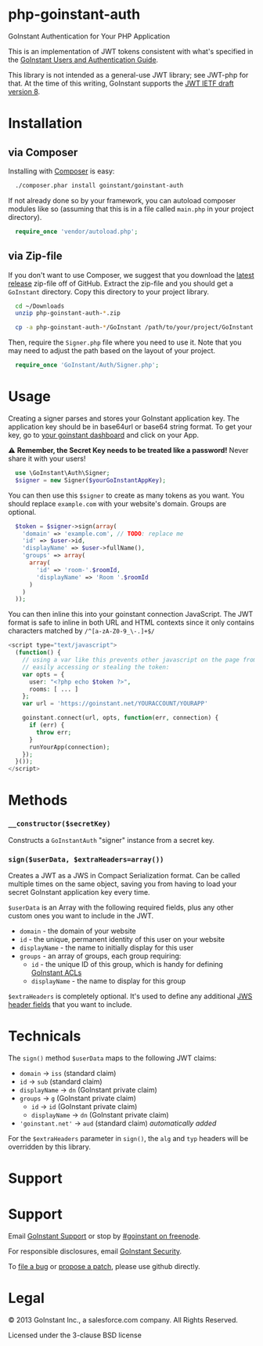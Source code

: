 # php-goinstant-auth

GoInstant Authentication for Your PHP Application

This is an implementation of JWT tokens consistent with what's specified in the
[GoInstant Users and Authentication
Guide](https://developers.goinstant.com/v1/guides/users_and_authentication.html).

This library is not intended as a general-use JWT library; see JWT-php for
that. At the time of this writing, GoInstant supports the [JWT IETF draft
version 8](https://tools.ietf.org/html/draft-ietf-oauth-json-web-token-08).

# Installation

## via Composer

Installing with [Composer](https://getcomposer.org) is easy:

```sh
  ./composer.phar install goinstant/goinstant-auth
```

If not already done so by your framework, you can autoload composer modules
like so (assuming that this is in a file called `main.php` in your project
directory).

```php
  require_once 'vendor/autoload.php';
```

## via Zip-file

If you don't want to use Composer, we suggest that you download the [latest
release](https://github.com/goinstant/php-goinstant-auth/releases) zip-file off
of GitHub.  Extract the zip-file and you should get a `GoInstant` directory.
Copy this directory to your project library.

```sh
  cd ~/Downloads
  unzip php-goinstant-auth-*.zip

  cp -a php-goinstant-auth-*/GoInstant /path/to/your/project/GoInstant
```

Then, require the `Signer.php` file where you need to use it.  Note that you
may need to adjust the path based on the layout of your project.

```php
  require_once 'GoInstant/Auth/Signer.php';
```

# Usage

Creating a signer parses and stores your GoInstant application key.  The
application key should be in base64url or base64 string format. To get your
key, go to [your goinstant dashboard](https://goinstant.com/dashboard) and
click on your App.

:warning: **Remember, the Secret Key needs to be treated like a password!**
Never share it with your users!

```php
  use \GoInstant\Auth\Signer;
  $signer = new Signer($yourGoInstantAppKey);
```

You can then use this `$signer` to create as many tokens as you want. You
should replace `example.com` with your website's domain. Groups are optional.

```php
  $token = $signer->sign(array(
    'domain' => 'example.com', // TODO: replace me
    'id' => $user->id,
    'displayName' => $user->fullName(),
    'groups' => array(
      array(
        'id' => 'room-'.$roomId,
        'displayName' => 'Room '.$roomId
      )
    )
  ));
```

You can then inline this into your goinstant connection JavaScript.  The JWT
format is safe to inline in both URL and HTML contexts since it only contains
characters matched by `/^[a-zA-Z0-9_\-.]+$/`

```php
<script type="text/javascript">
  (function() {
    // using a var like this prevents other javascript on the page from
    // easily accessing or stealing the token:
    var opts = {
      user: "<?php echo $token ?>",
      rooms: [ ... ]
    };
    var url = 'https://goinstant.net/YOURACCOUNT/YOURAPP'

    goinstant.connect(url, opts, function(err, connection) {
      if (err) {
        throw err;
      }
      runYourApp(connection);
    });
  }());
</script>
```

# Methods

### `__constructor($secretKey)`

Constructs a `GoInstantAuth` "signer" instance from a secret key.

### `sign($userData, $extraHeaders=array())`

Creates a JWT as a JWS in Compact Serialization format.  Can be called multiple
times on the same object, saving you from having to load your secret GoInstant
application key every time.

`$userData` is an Array with the following required fields, plus any other
custom ones you want to include in the JWT.

- `domain` - the domain of your website
- `id` - the unique, permanent identity of this user on your website
- `displayName` - the name to initially display for this user
- `groups` - an array of groups, each group requiring:
  - `id` - the unique ID of this group, which is handy for defining [GoInstant ACLs](https://developers.goinstant.com/v1/guides/creating_and_managing_acl.html)
  - `displayName` - the name to display for this group

`$extraHeaders` is completely optional.  It's used to define any additional
[JWS header fields](http://tools.ietf.org/html/draft-ietf-jose-json-web-signature-11#section-4.1)
that you want to include.

# Technicals

The `sign()` method `$userData` maps to the following JWT claims:

- `domain` -> `iss` (standard claim)
- `id` -> `sub` (standard claim)
- `displayName` -> `dn` (GoInstant private claim)
- `groups` -> `g` (GoInstant private claim)
  - `id` -> `id` (GoInstant private claim)
  - `displayName` -> `dn` (GoInstant private claim)
- `'goinstant.net'` -> `aud` (standard claim) _automatically added_

For the `$extraHeaders` parameter in `sign()`, the `alg` and `typ` headers will
be overridden by this library.

# Support

# Support

Email [GoInstant Support](mailto:support@goinstant.com) or stop by [#goinstant on freenode](irc://irc.freenode.net/#goinstant).

For responsible disclosures, email [GoInstant Security](mailto:security@goinstant.com).

To [file a bug](https://github.com/goinstant/php-goinstant-auth/issues) or
[propose a patch](https://github.com/goinstant/php-goinstant-auth/pulls),
please use github directly.

# Legal

&copy; 2013 GoInstant Inc., a salesforce.com company.  All Rights Reserved.

Licensed under the 3-clause BSD license
